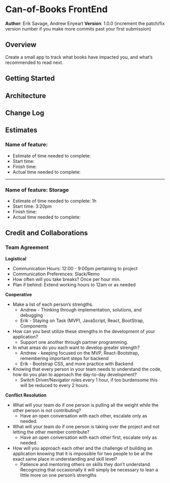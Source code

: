 # Can-of-Books FrontEnd

**Author**: Erik Savage, Andrew Enyeart
**Version**: 1.0.0 (increment the patch/fix version number if you make more commits past your first submission)

## Overview
<!-- Provide a high level overview of what this application is and why you are building it, beyond the fact that it's an assignment for this class. (i.e. What's your problem domain?) -->
Create a small app to track what books have impacted you, and what’s recommended to read next.

## Getting Started
<!-- What are the steps that a user must take in order to build this app on their own machine and get it running? -->

## Architecture
<!-- Provide a detailed description of the application design. What technologies (languages, libraries, etc) you're using, and any other relevant design information. -->

## Change Log
<!-- Use this area to document the iterative changes made to your application as each feature is successfully implemented. Use time stamps. Here's an example:

01-01-2001 4:59pm - Application now has a fully-functional express server, with a GET route for the location resource. -->

## Estimates
<!-- See below -->

### Name of feature:
- Estimate of time needed to complete:
- Start time:
- Finish time:
- Actual time needed to complete:
---------------

### Name of feature: Storage
- Estimate of time needed to complete: 1h
- Start time: 3:20pm
- Finish time:
- Actual time needed to complete:

## Credit and Collaborations
<!-- Give credit (and a link) to other people or resources that helped you build this application. -->
### Team Agreement
**Logistical**
- Communication Hours: 12:00 - 9:00pm pertaining to project
- Communication Preferences: Slack/Remo
- How often will you take breaks? Once per hour min.
- Plan if behind: Extend working hours to 12am or as needed

**Cooperative**
- Make a list of each person’s strengths.
  - Andrew - Thinking through implementation, solutions, and debugging
  - Erik - Staying on Task (MVP), JavaScript, React, BootStrap, Components
- How can you best utilize these strengths in the development of your application? 
  - Support one another through partner programming.
- In what areas do you each want to develop greater strength?
  - Andrew - keeping focused on the MVP, React-Bootstrap, remembering important steps for backend
  - Erik - Bootstrap CSS, and more practice with Backend
- Knowing that every person in your team needs to understand the code, how do you plan to approach the day-to-day development?
  - Switch Driver/Navigator roles every 1 hour, if too burdensome this will be reduced to every 2 hours.

**Conflict Resolution**
- What will your team do if one person is pulling all the weight while the other person is not contributing?
  - Have an open conversation with each other, escalate only as needed.
- What will your team do if one person is taking over the project and not letting the other member contribute?
  - Have an open conversation with each other first, escalate only as needed.
- How will you approach each other and the challenge of building an application knowing that it is impossible for two people to be at the exact same place in understanding and skill level?
  - Patience and mentoring others on skills they don’t understand. Recognizing that occasionally it will simply be necessary to lean a little more on one person’s strengths 
